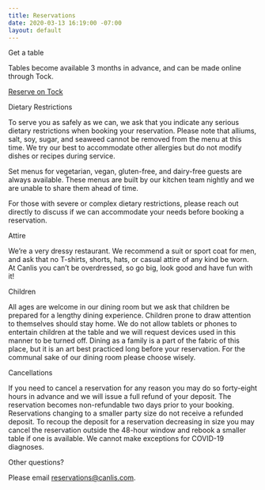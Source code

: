 ```yaml
---
title: Reservations
date: 2020-03-13 16:19:00 -07:00
layout: default
---
```


<p class="Caption">Get a table</p>

<p class="mb0 pb0">Tables become available 3 months in advance, and can be made online through Tock. </p>
<p class="mt3 mb2 pb0"><a class="Button NoLine Caption" href="https://www.exploretock.com/canlis/" target="_blank">Reserve on Tock</a></p>

<div class="Caption mb4 mt4">Dietary Restrictions</div>

<p class="mb2 pb0">To serve you as safely as we can, we ask that you indicate any serious dietary restrictions when booking your reservation. Please note that alliums, salt, soy, sugar, and seaweed cannot be removed from the menu at this time. We try our best to accommodate other allergies but do not modify dishes or recipes during service.</p>

<p class="mb2 pb0">Set menus for vegetarian, vegan, gluten-free, and dairy-free guests are always available. These menus are built by our kitchen team nightly and we are unable to share them ahead of time.</p>

<p class="mb2 pb0">For those with severe or complex dietary restrictions, please reach out directly to discuss if we can accommodate your needs before booking a reservation.</p> 

<p class="Caption mt4">Attire</p>

<p class="mb0 pb0">We’re a very dressy restaurant. We recommend a suit or sport coat for men, and ask that no T-shirts, shorts, hats, or casual attire of any kind be worn. At Canlis you can’t be overdressed, so go big, look good and have fun with it!</p>

<div class="Caption mb4 mt4">Children</div>
<p class="mb0 pb0">All ages are welcome in our dining room but we ask that children be prepared for a lengthy dining experience. Children prone to draw attention to themselves should stay home. We do not allow tablets or phones to entertain children at the table and we will request devices used in this manner to be turned off. Dining as a family is a part of the fabric of this place, but it is an art best practiced long before your reservation. For the communal sake of our dining room please choose wisely. </p>

<div class="Caption mb4 mt4">Cancellations</div>
<p class="mb0 pb0">If you need to cancel a reservation for any reason you may do so forty-eight hours in advance and we will issue a full refund of your deposit. The reservation becomes non-refundable two days prior to your booking. Reservations changing to a smaller party size do not receive a refunded deposit. To recoup the deposit for a reservation decreasing in size you may cancel the reservation outside the 48-hour window and rebook a smaller table if one is available. We cannot make exceptions for COVID-19 diagnoses.  </p>

<div class="Caption mb4 mt4">Other questions?</div>

Please email [reservations@canlis.com](mailto:reservations@canlis.com).
